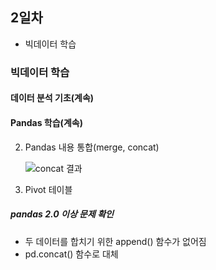 ## 2일차

- 빅데이터 학습

### 빅데이터 학습

#### 데이터 분석 기초(계속)

#### Pandas 학습(계속)

2. Pandas 내용 통합(merge, concat)

   ![concat 결과]()

3. Pivot 테이블

##### pandas 2.0 이상 문제 확인

- 두 데이터를 합치기 위한 append() 함수가 없어짐
- pd.concat() 함수로 대체
